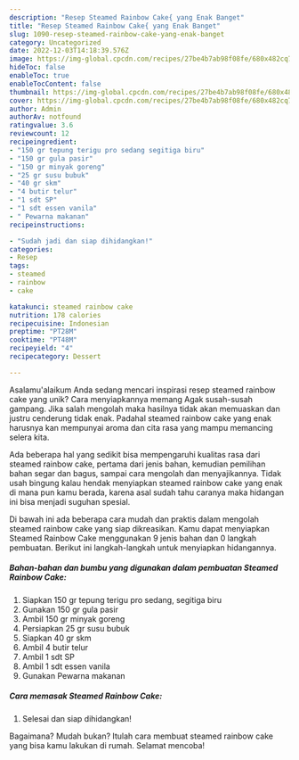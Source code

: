 ```yaml
---
description: "Resep Steamed Rainbow Cake{ yang Enak Banget"
title: "Resep Steamed Rainbow Cake{ yang Enak Banget"
slug: 1090-resep-steamed-rainbow-cake-yang-enak-banget
category: Uncategorized
date: 2022-12-03T14:18:39.576Z
image: https://img-global.cpcdn.com/recipes/27be4b7ab98f08fe/680x482cq70/steamed-rainbow-cake-foto-resep-utama.jpg
hideToc: false
enableToc: true
enableTocContent: false
thumbnail: https://img-global.cpcdn.com/recipes/27be4b7ab98f08fe/680x482cq70/steamed-rainbow-cake-foto-resep-utama.jpg
cover: https://img-global.cpcdn.com/recipes/27be4b7ab98f08fe/680x482cq70/steamed-rainbow-cake-foto-resep-utama.jpg
author: Admin
authorAv: notfound
ratingvalue: 3.6
reviewcount: 12
recipeingredient:
- "150 gr tepung terigu pro sedang segitiga biru"
- "150 gr gula pasir"
- "150 gr minyak goreng"
- "25 gr susu bubuk"
- "40 gr skm"
- "4 butir telur"
- "1 sdt SP"
- "1 sdt essen vanila"
- " Pewarna makanan"
recipeinstructions:

- "Sudah jadi dan siap dihidangkan!"
categories:
- Resep
tags:
- steamed
- rainbow
- cake

katakunci: steamed rainbow cake 
nutrition: 178 calories
recipecuisine: Indonesian
preptime: "PT28M"
cooktime: "PT48M"
recipeyield: "4"
recipecategory: Dessert

---
```



Asalamu'alaikum Anda sedang mencari inspirasi resep steamed rainbow cake yang unik? Cara menyiapkannya memang Agak susah-susah gampang. Jika salah mengolah maka hasilnya tidak akan memuaskan dan justru cenderung tidak enak. Padahal steamed rainbow cake yang enak harusnya kan mempunyai aroma dan cita rasa yang mampu memancing selera kita.


Ada beberapa hal yang sedikit bisa mempengaruhi kualitas rasa dari steamed rainbow cake, pertama dari jenis bahan, kemudian pemilihan bahan segar dan bagus, sampai cara mengolah dan menyajikannya. Tidak usah bingung kalau hendak menyiapkan steamed rainbow cake yang enak di mana pun kamu berada, karena asal sudah tahu caranya maka hidangan ini bisa menjadi suguhan spesial.




Di bawah ini ada beberapa cara mudah dan praktis dalam mengolah steamed rainbow cake yang siap dikreasikan. Kamu dapat menyiapkan Steamed Rainbow Cake menggunakan 9 jenis bahan dan 0 langkah pembuatan. Berikut ini langkah-langkah untuk menyiapkan hidangannya.

<!--inarticleads1-->

##### Bahan-bahan dan bumbu yang digunakan dalam pembuatan Steamed Rainbow Cake:

1. Siapkan 150 gr tepung terigu pro sedang, segitiga biru
1. Gunakan 150 gr gula pasir
1. Ambil 150 gr minyak goreng
1. Persiapkan 25 gr susu bubuk
1. Siapkan 40 gr skm
1. Ambil 4 butir telur
1. Ambil 1 sdt SP
1. Ambil 1 sdt essen vanila
1. Gunakan  Pewarna makanan




<!--inarticleads2-->

##### Cara memasak Steamed Rainbow Cake:


1. Selesai dan siap dihidangkan!



Bagaimana? Mudah bukan? Itulah cara membuat steamed rainbow cake yang bisa kamu lakukan di rumah. Selamat mencoba!
